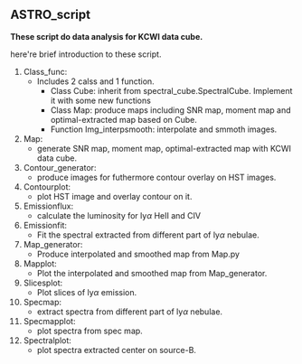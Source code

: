 ## ASTRO_script

**These script do data analysis for KCWI data cube.**

here're brief introduction to these script.

1. Class_func:
   * Includes 2 calss and 1 function.
     * Class Cube: inherit from spectral_cube.SpectralCube. Implement it with some new functions
     * Class Map: produce maps including SNR map, moment map and optimal-extracted map based on Cube.
     * Function Img_interpsmooth: interpolate and smmoth images.
2. Map:
   * generate SNR map,  moment map, optimal-extracted map with KCWI data cube.
3. Contour_generator:
   * produce images for futhermore contour overlay on HST images.
4. Contourplot:
   * plot HST image and overlay contour on it.
5. Emissionflux:
   * calculate the luminosity for ly$\alpha$ HeII and CIV
6. Emissionfit:
   * Fit the spectral extracted from different part of ly$\alpha$ nebulae.
7. Map_generator:
   * Produce interpolated and smoothed map from Map.py
8. Mapplot:
   * Plot the interpolated and smoothed map from Map_generator.
9. Slicesplot:
   * Plot slices of ly$\alpha$ emission.
10. Specmap:
    * extract spectra from different part of ly$\alpha$ nebulae.
11. Specmapplot:
    * plot spectra from spec map.
12. Spectralplot:
    * plot spectra extracted center on source-B.

